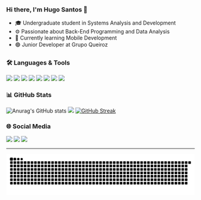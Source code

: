### Hi there, I'm Hugo Santos 👋

- 🎓 Undergraduate student in Systems Analysis and Development  
- ⚙️ Passionate about Back-End Programming and Data Analysis  
- 📱 Currently learning Mobile Development  
- 🟢 Junior Developer at Grupo Queiroz  

### 🛠️ Languages & Tools
<div>
  <img src="https://img.shields.io/badge/-Python-3776AB?style=for-the-badge&logo=python&logoColor=white" />
  <img src="https://img.shields.io/badge/-Java-007396?style=for-the-badge&logo=java&logoColor=white" />
  <img src="https://img.shields.io/badge/-SQL-4479A1?style=for-the-badge&logo=postgresql&logoColor=white" />
  <img src="https://img.shields.io/badge/-Django-092E20?style=for-the-badge&logo=django&logoColor=white" />
  <img src="https://img.shields.io/badge/-SpringBoot-6DB33F?style=for-the-badge&logo=springboot&logoColor=white" />
  <img src="https://img.shields.io/badge/-SQLServer-CC2927?style=for-the-badge&logo=microsoftsqlserver&logoColor=white" />
  <img src="https://img.shields.io/badge/-ADVPL-004880?style=for-the-badge&logoColor=white" />
  <img src="https://img.shields.io/badge/-Flutter-02569B?style=for-the-badge&logo=flutter&logoColor=white" />
</div>

### 📊 GitHub Stats
  ![Anurag's GitHub stats](https://github-readme-stats.vercel.app/api?username=Hugo-r2d2&show_icons=true&theme=dark) <img height="195em" src="https://github-readme-stats.vercel.app/api/top-langs/?username=Hugo-r2d2&layout=compact&langs_count=7&theme=dark" />
  [![GitHub Streak](https://github-readme-streak-stats-ten-sand.vercel.app?user=Hugo-r2d2&theme=dark&card_width=780)](https://git.io/streak-stats)


### 🌐 Social Media
<div>
  <a href="" target="_blank"><img loading="lazy" src="https://img.shields.io/badge/-Instagram-%23E4405F?style=for-the-badge&logo=instagram&logoColor=white" target="_blank"></a>
  <a href=""><img loading="lazy" src="https://img.shields.io/badge/Gmail-D14836?style=for-the-badge&logo=gmail&logoColor=white" target="_blank"></a>
  <a href="" target="_blank"><img loading="lazy" src="https://img.shields.io/badge/-LinkedIn-%230077B5?style=for-the-badge&logo=linkedin&logoColor=white" target="_blank"></a>   
</div>


---


<picture align="center">
  <source media="(prefers-color-scheme: dark)" srcset="https://raw.githubusercontent.com/Hugo-r2d2/Hugo-r2d2/output/github-contribution-grid-snake-dark.svg">
  <source media="(prefers-color-scheme: light)" srcset="https://raw.githubusercontent.com/Hugo-r2d2/Hugo-r2d2/output/github-contribution-grid-snake-dark.svg">
  <img align="center" alt="github contribution grid snake animation" src="https://raw.githubusercontent.com/Hugo-r2d2/Hugo-r2d2/output/github-contribution-grid-snake.svg">
</picture>

